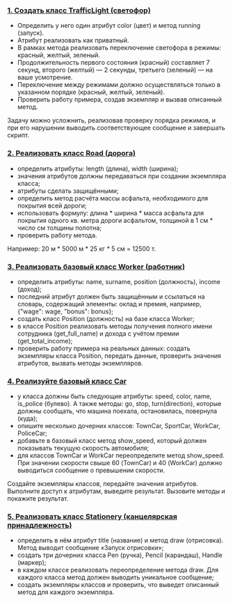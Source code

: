### [1. Создать класс TrafficLight (светофор)](https://github.com/kornilovaap/Python_basic/blob/main/Lesson_6/tasks/1.pyy)
  - Определить у него один атрибут color (цвет) и метод running (запуск).
  - Атрибут реализовать как приватный.
  - В рамках метода реализовать переключение светофора в режимы: красный, желтый, зеленый.
  - Продолжительность первого состояния (красный) составляет 7 секунд, второго (желтый) — 2 секунды,
  третьего (зеленый) — на ваше усмотрение.
  - Переключение между режимами должно осуществляться только в указанном порядке (красный, желтый, зеленый).
  - Проверить работу примера, создав экземпляр и вызвав описанный метод.

Задачу можно усложнить, реализовав проверку порядка режимов, и при его нарушении выводить соответствующее сообщение
и завершать скрипт.              
                                                
### [2. Реализовать класс Road (дорога)](https://github.com/kornilovaap/Python_basic/blob/main/Lesson_6/tasks/2.py)
  - определить атрибуты: length (длина), width (ширина);
  - значения атрибутов должны передаваться при создании экземпляра класса;
  - атрибуты сделать защищёнными;
  - определить метод расчёта массы асфальта, необходимого для покрытия всей дороги;
  - использовать формулу: длина * ширина * масса асфальта для покрытия одного кв. метра дороги асфальтом, толщиной в 1 см * число см толщины полотна;
  - проверить работу метода.

Например: 20 м * 5000 м * 25 кг * 5 см = 12500 т.
                        
### [3. Реализовать базовый класс Worker (работник)](https://github.com/kornilovaap/Python_basic/blob/main/Lesson_6/tasks/3.py)
 - определить атрибуты: name, surname, position (должность), income (доход);
 - последний атрибут должен быть защищённым и ссылаться на словарь, содержащий элементы: оклад и премия, например, {"wage": wage, "bonus": bonus};
 - создать класс Position (должность) на базе класса Worker;
 - в классе Position реализовать методы получения полного имени сотрудника (get_full_name) и дохода с учётом премии (get_total_income);
 - проверить работу примера на реальных данных: создать экземпляры класса Position, передать данные, проверить значения атрибутов, вызвать методы экземпляров.  
                                                        
### [4. Реализуйте базовый класс Car](https://github.com/kornilovaap/Python_basic/blob/main/Lesson_6/tasks/4.py)
 - у класса должны быть следующие атрибуты: speed, color, name, is_police (булево). А также методы: go, stop, turn(direction), которые должны сообщать, что машина поехала, остановилась, повернула (куда);
 - опишите несколько дочерних классов: TownCar, SportCar, WorkCar, PoliceCar;
 - добавьте в базовый класс метод show_speed, который должен показывать текущую скорость автомобиля;
 - для классов TownCar и WorkCar переопределите метод show_speed. При значении скорости свыше 60 (TownCar) и 40 (WorkCar) должно выводиться сообщение о превышении скорости.
            
Создайте экземпляры классов, передайте значения атрибутов. Выполните доступ к атрибутам, выведите результат. Вызовите методы и покажите результат.
                                                 
### [5. Реализовать класс Stationery (канцелярская принадлежность)](https://github.com/kornilovaap/Python_basic/blob/main/Lesson_6/tasks/5.py)
 - определить в нём атрибут title (название) и метод draw (отрисовка). Метод выводит сообщение «Запуск отрисовки»;
 - создать три дочерних класса Pen (ручка), Pencil (карандаш), Handle (маркер);
 - в каждом классе реализовать переопределение метода draw. Для каждого класса метод должен выводить уникальное сообщение;
 - создать экземпляры классов и проверить, что выведет описанный метод для каждого экземпляра.    
                           
                      
